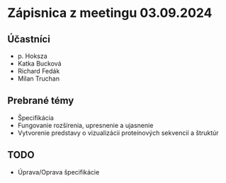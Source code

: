 # Zápisnica z meetingu 03.09.2024

## Účastníci

- p. Hoksza
- Katka Bucková
- Richard Fedák
- Milan Truchan

## Prebrané témy

- Špecifikácia
- Fungovanie rozšírenia, upresnenie a ujasnenie
- Vytvorenie predstavy o vizualizácii proteínových sekvencií a štruktúr

## TODO

- Úprava/Oprava špecifikácie
